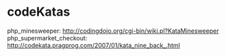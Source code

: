 codeKatas
=========

php_minesweeper: http://codingdojo.org/cgi-bin/wiki.pl?KataMinesweeper
php_supermarket_checkout: http://codekata.pragprog.com/2007/01/kata_nine_back_.html
